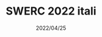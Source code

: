 ---
layout: ../../layouts/ProjectLayout.astro
title: SWERC 2022 itali
date: 2022/04/25
sumary: ~
tags: ~
value: ~
thumbnails: ~
---
